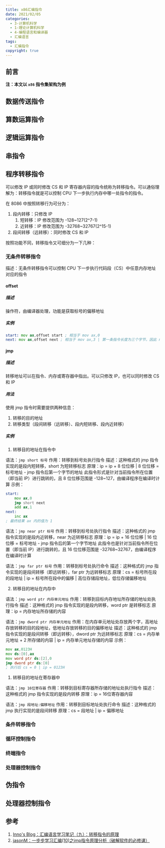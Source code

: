 ```yaml
---
title: x86汇编指令
date: 2021/02/05
categories:
  - 3-计算机科学
  - 1-理论计算机科学
  - 4-编程语言和编译器
  - 汇编语言
tags:
  - 汇编指令
copyright: true
---
```


## 前言

**注：本文以 `x86` 指令集架构为例**

## 数据传送指令

## 算数运算指令

## 逻辑运算指令

## 串指令

## 程序转移指令

可以修改 IP 或同时修改 CS 和 IP 寄存器内容的指令统称为转移指令。可以通俗理解为：转移指令就是可以控制 CPU 下一步执行内存中哪一处指令的指令。

在 8086 中按照转移行为可分为：
1. 段内转移：只修改 IP
    1. 短转移：IP 修改范围为 -128~127(2^7-1)
    2. 近转移：IP 修改范围为 -32768~32767(2^15-1)
2. 段间转移（远转移）：同时修改 CS 和 IP

按照功能不同，转移指令又可细分为一下几种：

### 无条件转移指令

描述：无条件转移指令可以控制 CPU 下一步执行代码段（CS）中任意内存地址对应的指令

#### offset

##### 描述

操作符，由编译器处理，功能是获取标号的偏移地址

##### 实例

```asm
start: mov ax,offset start ; 相当于 mov ax,0
next: mov ax,offset next ; 相当于 mov ax,3 | 第一条指令长度为三个字节，因此 next 的偏移地址为 3
```

#### jmp

##### 描述

转移地址可以在指令、内存或寄存器中指出。可以只修改 IP，也可以同时修改 CS 和 IP

##### 用法

使用 jmp 指令时需要提供两种信息：
1. 转移的目的地址
2. 转移类型（段间转移（远转移）、段内短转移、段内近转移）

##### 实例

1. 转移目的地址在指令中

语法：`jmp short 标号`
作用：转移到标号处执行指令
描述：这种格式的 jmp 指令实现的是段内短转移，short 为短转移标志
原理：ip = ip + 8 位位移 | 8 位位移 = 标号地址 - jmp 指令后第一个字节的地址
此指令形式是针对当前指令所在位置（即当前 IP）进行跳转的，且 8 位位移范围是 -128~127，由编译程序在编译时计算
示例：
``` asm
start:
    mov ax,0
    jmp short next
    add ax,1
next:
    inc ax
; 最终结果 ax 内的值为 1
```

语法：`jmp near ptr 标号`
作用：转移到标号处执行指令
描述：这种格式的 jmp 指令实现的是段内近转移，near 为近转移标志
原理：ip = ip + 16 位位移 | 16 位位移 = 标号地址 - jmp 指令后的第一个字节地址
此指令也是针对当前指令所在位置（即当前 IP）进行跳转的，且 16 位位移范围是 -32768~32767，由编译程序在编译时计算

语法：`jmp far ptr 标号`
作用：转移到标号处执行命令
描述：这种格式的 jmp 指令实现的是段间转移（即远转移），far ptr 为远转移标志
原理：cs = 标号所在段的段地址 | ip = 标号所在段中的偏移 | 高位存储段地址，低位存储偏移地址

2. 转移目的地址在内存中

语法：`jmp word ptr 内存单元地址`
作用：转移到目标内存地址所存储的地址处执行指令
描述：这种格式的 jmp 指令实现的是段内转移，word ptr 是转移标志
原理：ip = 内存地址所存储的内容

语法：`jmp dword ptr 内存单元地址`
作用：在内存单元地址处存放两个字，高地址存放转移的目的段地址，低地址存放转移的目的偏移地址
描述：这种格式的 jmp 指令实现的是段间转移（即远转移），dword ptr 为远转移标志
原理：cs = 内存单元地址 + 2 所存储的内容 | ip = 内存单元地址存储的内容
示例：
```asm
mov ax,0123H
mov ds:[0],ax
mov word ptr ds:[2],0
jmp dword ptr ds:[0]
; 执行后 cs = 0 | ip = 0123H 
```

1. 转移目的地址在寄存器中

语法：`jmp 16位寄存器`
作用：转移到目标寄存器所存储的地址处执行指令
描述：这种格式的 jmp 指令实现的是段内转移
原理：ip = 16位寄存器内容

语法：`jmp 段地址:偏移地址`
作用：转移到目标地址处执行命令
描述：这种格式的 jmp 执行实现的是段间转移
原理：cs = 段地址 | ip = 偏移地址

### 条件转移指令

### 循环控制指令

### 终端指令

### 处理器控制指令

## 伪指令

## 处理器控制指令

## 参考

1. [Inno's Blog：汇编语言学习笔记（九）：转移指令的原理][1]
2. [jasonM：一步步学习汇编(10)之jmp指令原理分析（破解软件的必修课）][2]

[1]: https://innofang.github.io/2017/11/26/%E6%B1%87%E7%BC%96%E8%AF%AD%E8%A8%80%E5%AD%A6%E4%B9%A0%E7%AC%94%E8%AE%B0%EF%BC%88%E4%B9%9D%EF%BC%89%EF%BC%9A%E8%BD%AC%E7%A7%BB%E6%8C%87%E4%BB%A4%E7%9A%84%E5%8E%9F%E7%90%86/
[2]: https://www.cnblogs.com/mfm11111/archive/2009/03/27/1422828.html
